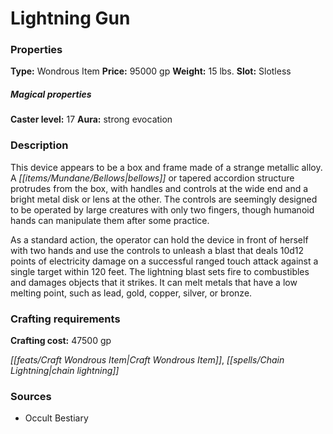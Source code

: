 ﻿---
Title: "Lightning Gun"
Type: "Wondrous Item"
Price: "95000 gp"
Weight: "15 lbs."
Slot: "Slotless"
Caster level: "17"
Aura: "strong evocation"
Description: |
  "This device appears to be a box and frame made of a strange metallic alloy. A bellows or tapered accordion structure protrudes from the box, with handles and controls at the wide end and a bright metal disk or lens at the other. The controls are seemingly designed to be operated by large creatures with only two fingers, though humanoid hands can manipulate them after some practice.
  As a standard action, the operator can hold the device in front of herself with two hands and use the controls to unleash a blast that deals 10d12 points of electricity damage on a successful ranged touch attack against a single target within 120 feet. The lightning blast sets fire to combustibles and damages objects that it strikes. It can melt metals that have a low melting point, such as lead, gold, copper, silver, or bronze."
Crafting cost: "47500 gp"
Sources: "['Occult Bestiary']"
---

# Lightning Gun

### Properties

**Type:** Wondrous Item **Price:** 95000 gp **Weight:** 15 lbs. **Slot:** Slotless

##### Magical properties

**Caster level:** 17 **Aura:** strong evocation

### Description

This device appears to be a box and frame made of a strange metallic alloy. A _[[items/Mundane/Bellows|bellows]]_ or tapered accordion structure protrudes from the box, with handles and controls at the wide end and a bright metal disk or lens at the other. The controls are seemingly designed to be operated by large creatures with only two fingers, though humanoid hands can manipulate them after some practice.

As a standard action, the operator can hold the device in front of herself with two hands and use the controls to unleash a blast that deals 10d12 points of electricity damage on a successful ranged touch attack against a single target within 120 feet. The lightning blast sets fire to combustibles and damages objects that it strikes. It can melt metals that have a low melting point, such as lead, gold, copper, silver, or bronze.

### Crafting requirements

**Crafting cost:** 47500 gp

_[[feats/Craft Wondrous Item|Craft Wondrous Item]]_, _[[spells/Chain Lightning|chain lightning]]_

### Sources

* Occult Bestiary